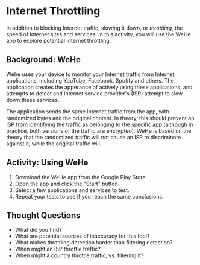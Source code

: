 # Internet Throttling

In addition to blocking Internet traffic, slowing it down, or *throttling*,
the speed of Internet sites and services. In this activity, you will use the
WeHe app to explore potential Internet throttling.

## Background: WeHe

Wehe uses your device to monitor your Internet traffic from Internet
applications, including YouTube, Facebook, Spotify and others. The application
creates the apperance of actively using these applications, and attempts to
detect and Internet service provider's (ISP) attempt to slow down these
services.

The application sends the same Internet traffic from the app, with randomized
bytes  and the original content. In theory, this should prevent an ISP from
identifying the traffic as belonging to the specific app (although in
practice, both versions of the traffic are encrypted).  WeHe is based on the
theory that the randomized traffic will not cause an ISP to discriminate
against it, while the original traffic will. 

## Activity: Using WeHe

1. Download the WeHe app from the Google Play Store.
2. Open the app and click the "Start" button.
3. Select a few applications and services to test.
4. Repeat your tests to see if you reach the same conclusions.

## Thought Questions

- What did you find?
- What are potential sources of inaccuracy for this tool?
- What makes throttling detection harder than filtering detection?
- When might an ISP throttle traffic?
- When might a country throttle traffic, vs. filtering it?
